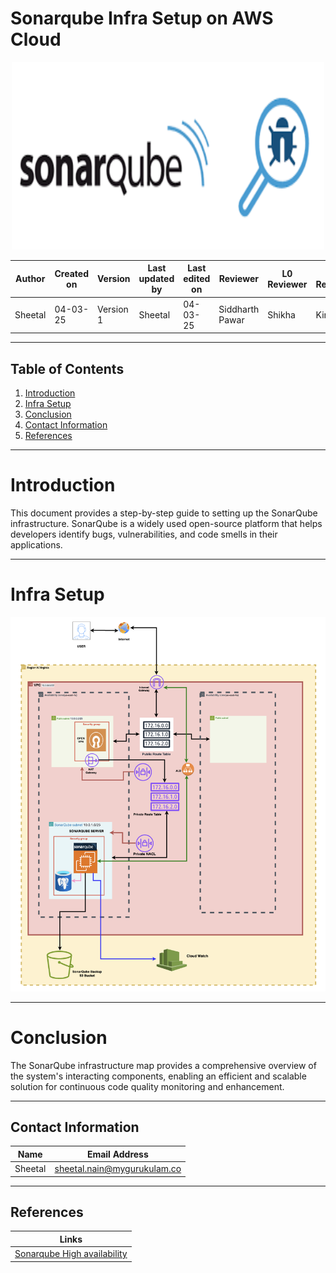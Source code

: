 # **Sonarqube Infra Setup on AWS Cloud**

<p align="center">
 <img src="https://github.com/SheetalNain/SANATAK/blob/SCRUM-63/Static%20code%20analysis/Assets/sqube.png" alt="image" width="500" height="300" />
</p>


| **Author**            | **Created on** | **Version** | **Last updated by**       | **Last edited on** | **Reviewer** |**L0 Reviewer** |**L1 Reviewer** |**L2 Reviewer** |
|-----------------------|----------------|-------------|----------------------------|---------------------|-------------------|-------------------|-------------------|-------------------|
| Sheetal      | 04-03-25       | Version 1 | Sheetal         |  04-03-25   | Siddharth Pawar    | Shikha  | Kirti  | Ashwani Singh  |


---

## Table of Contents
1. [Introduction](#introduction)
2. [Infra Setup](#infra-setup)
3. [Conclusion](#conclusion)
4. [Contact Information](#contact-information)
5. [References](#references)

---

# Introduction

This document provides a step-by-step guide to setting up the SonarQube infrastructure. SonarQube is a widely used open-source platform that helps developers identify bugs, vulnerabilities, and code smells in their applications.


---

# Infra Setup

![image](https://github.com/SheetalNain/SANATAK/blob/SCRUM-63/Static%20code%20analysis/Assets/image%20(1).png)

---

# Conclusion
The SonarQube infrastructure map provides a comprehensive overview of the system's interacting components, enabling an efficient and scalable solution for continuous code quality monitoring and enhancement.


---

## Contact Information 

| Name| Email Address      |
|-----|--------------------------|
| Sheetal | sheetal.nain@mygurukulam.co |

---

##  References


| **Links**                                           | 
|-----------------------------------------------------|
| [Sonarqube High availability](https://community.sonarsource.com/t/sonarqube-community-edition-high-availability/117618) 
 

   

